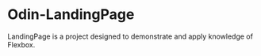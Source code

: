 # Odin-LandingPage
LandingPage is a project designed to demonstrate and apply knowledge of Flexbox.
